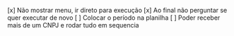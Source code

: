 [x] Não mostrar menu, ir direto para execução
[x] Ao final não perguntar se quer executar de novo
[ ] Colocar o período na planilha
[ ] Poder receber mais de um CNPJ e rodar tudo em sequencia
